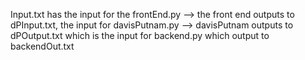 Input.txt has the input for the frontEnd.py --> the front end outputs to dPInput.txt, the input for davisPutnam.py --> davisPutnam outputs to dPOutput.txt which is the input for backend.py which output to backendOut.txt

